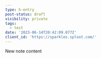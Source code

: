 ```yaml
---
type: h-entry
post-status: draft
visibility: private
tags:
  - test
date: '2023-06-14T20:42:09.077Z'
client_id: 'https://sparkles.sploot.com/'
---
```

New note content
